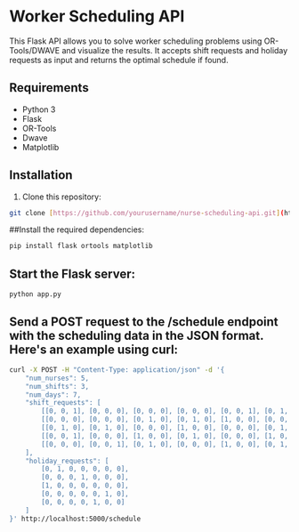 
# Worker Scheduling API

This Flask API allows you to solve worker scheduling problems using OR-Tools/DWAVE and visualize the results. It accepts shift requests and holiday requests as input and returns the optimal schedule if found.

## Requirements

- Python 3
- Flask
- OR-Tools
- Dwave
- Matplotlib

## Installation

1. Clone this repository:

```bash
git clone [https://github.com/yourusername/nurse-scheduling-api.git](https://github.com/durga0201/Worker_schedule.git)
```

##Install the required dependencies:
```bash
pip install flask ortools matplotlib
```
## Start the Flask server:

```
python app.py
```

## Send a POST request to the /schedule endpoint with the scheduling data in the JSON format. Here's an example using curl:
```bash
curl -X POST -H "Content-Type: application/json" -d '{
    "num_nurses": 5,
    "num_shifts": 3,
    "num_days": 7,
    "shift_requests": [
        [[0, 0, 1], [0, 0, 0], [0, 0, 0], [0, 0, 0], [0, 0, 1], [0, 1, 0], [0, 0, 1]],
        [[0, 0, 0], [0, 0, 0], [0, 1, 0], [0, 1, 0], [1, 0, 0], [0, 0, 0], [0, 0, 1]],
        [[0, 1, 0], [0, 1, 0], [0, 0, 0], [1, 0, 0], [0, 0, 0], [0, 1, 0], [0, 0, 0]],
        [[0, 0, 1], [0, 0, 0], [1, 0, 0], [0, 1, 0], [0, 0, 0], [1, 0, 0], [0, 0, 0]],
        [[0, 0, 0], [0, 0, 1], [0, 1, 0], [0, 0, 0], [1, 0, 0], [0, 1, 0], [0, 0, 0]]
    ],
    "holiday_requests": [
        [0, 1, 0, 0, 0, 0, 0],
        [0, 0, 0, 1, 0, 0, 0],
        [1, 0, 0, 0, 0, 0, 0],
        [0, 0, 0, 0, 0, 1, 0],
        [0, 0, 0, 0, 1, 0, 0]
    ]
}' http://localhost:5000/schedule
```
